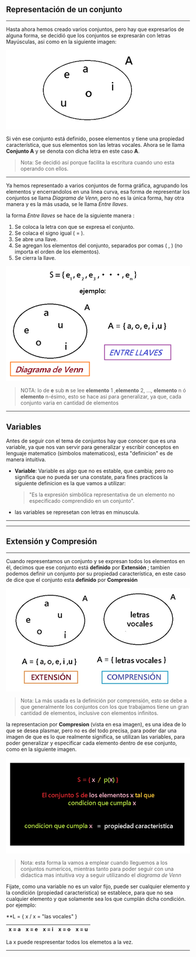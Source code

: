 ## **Representación de un conjunto**
___
Hasta ahora hemos creado varios conjuntos, pero hay que expresarlos de alguna forma, se decidió que los conjuntos se expresarán con letras Mayúsculas, asi como en la siguiente imagen: 

![imagen](/imagenes/imagen5.jpg)

Si vén ese conjunto está definido, posee elementos y tiene una propiedad característica, que sus elementos son las letras vocales. Ahora se le llama **Conjunto A** y se denota con dicha letra en este caso **A**.

>Nota: Se decidió así porque facilita la escritura cuando uno esta operando con ellos.
---
Ya hemos representado a varios conjuntos de forma gráfica, agrupando los elementos y encerrandolos en una linea curva, esa forma de representar los conjuntos se llama *Diagrama de Venn*, pero no es la única forma, hay otra manera y es la más usada, se le llama *Entre llaves*.

la forma *Entre llaves* se hace de la siguiente manera :

1. Se coloca la letra con que se expresa el conjunto.
2. Se colaca el signo igual ( = ).
3. Se abre una llave.
4. Se agregan los elementos del conjunto, separados por comas ( , ) (no importa el orden de los elementos).
5. Se cierra la llave.

![](/imagenes/imagen6.jpg)
>NOTA: lo de **e** sub **n** se lee **elemento** 1 ,**elemento** 2, ..., **elemento** n ó **elemento** n-ésimo, esto se hace asi para generalizar, ya que, cada conjunto varia en cantidad de elementos
___

## **Variables**  
Antes de seguir con el tema de conjuntos hay que conocer que es una variable, ya que nos van servir para generalizar y escribir conceptos en lenguaje matematico (simbolos matematicos), esta "definicion" es de manera intuitiva.

- **Variable**: Variable es algo que no es estable, que cambia; pero no significa que no pueda ser una constate, para fines practicos la siguiente definicion es la que vamos a utilizar: 
   >"Es la expresión simbólica representativa de un elemento no especificado comprendido en un conjunto".

- las variables se represetan con letras en minuscula.
___
---
## **Extensión y Compresión** 
---
Cuando representamos un conjunto y se expresan todos los elementos en él, decimos que ese conjunto está **definido** por **Extensión** ; tambien podemos definir un conjunto por su propiedad característica, en este caso de dice que el conjunto esta **definido** por **Compresión**

![](/imagenes/imagen7.jpg)
> Nota: La más usada es la definición por comprensión, esto se debe a que generalmente los conjuntos con los que trabajamos tiene un gran cantidad de elementos, inclusive con elementos infinitos. 

la representacion por **Compresion** (vista en esa imagen), es una idea de lo que se desea plasmar, pero no es del todo precisa, para poder dar una imagen de que es lo que realmente significa, se utilizan las variables, para poder generalizar y especificar cada elemento dentro de ese conjunto, como en la siguiente imagen.

![](/imagenes/imagen7.1.jpg)


> Nota: esta forma la vamos a emplear cuando lleguemos a los conjuntos numericos, mientras tanto para poder seguir con una didactica mas intuitiva voy a seguir utilizando el *diagrama de Venn*

Fijate, como una variable no es un valor fijo, puede ser cualquier elemento y la condición (propiedad caracteristica) se establece, para que no sea cualquier elemento y que solamente sea los que cumplán dicha condición. por ejemplo:

**L = { x / x = "las vocales" }

|x = a|x = e|x = i|x = o|x = u|
|-----|-----|-----|-----|-----|

La x puede respresentar todos los elemetos a la vez. 

___
